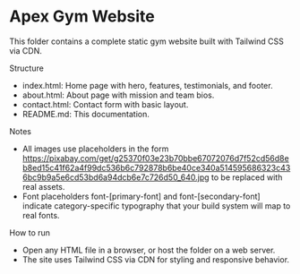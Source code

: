 # Apex Gym Website

This folder contains a complete static gym website built with Tailwind CSS via CDN.

Structure
- index.html: Home page with hero, features, testimonials, and footer.
- about.html: About page with mission and team bios.
- contact.html: Contact form with basic layout.
- README.md: This documentation.

Notes
- All images use placeholders in the form https://pixabay.com/get/g25370f03e23b70bbe67072076d7f52cd56d8eb8ed15c41f62a4f99dc536b6c792878b6be40ce340a514595686323c436bc9b9a5e6cd53bd6a94dcb6e7c726d50_640.jpg to be replaced with real assets.
- Font placeholders font-[primary-font] and font-[secondary-font] indicate category-specific typography that your build system will map to real fonts.

How to run
- Open any HTML file in a browser, or host the folder on a web server.
- The site uses Tailwind CSS via CDN for styling and responsive behavior.